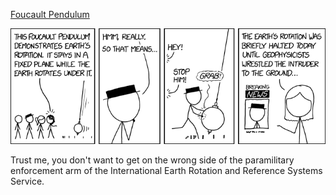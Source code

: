 [Foucault Pendulum](https://xkcd.com/2201)

![Foucault Pendulum](./random_comic.png)

Trust me, you don't want to get on the wrong side of the paramilitary enforcement arm of the International Earth Rotation and Reference Systems Service.

